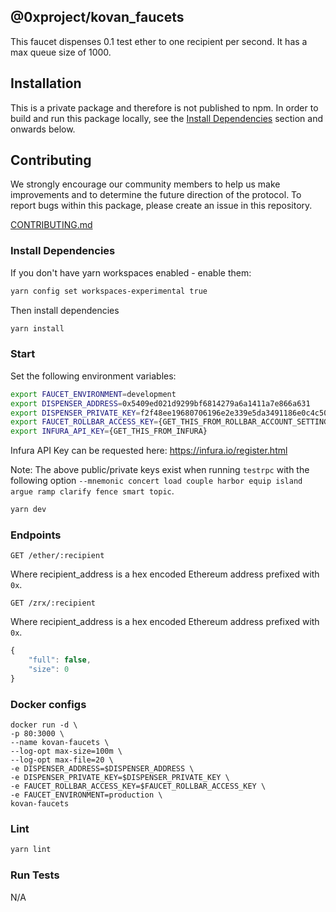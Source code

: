 @0xproject/kovan_faucets
------

This faucet dispenses 0.1 test ether to one recipient per second. It has a max queue size of 1000.

## Installation

This is a private package and therefore is not published to npm. In order to build and run this package locally, see the [Install Dependencies](#Install-Dependencies) section and onwards below.

## Contributing

We strongly encourage our community members to help us make improvements and to determine the future direction of the protocol. To report bugs within this package, please create an issue in this repository. 

[CONTRIBUTING.md](../../CONTRIBUTING.md)

### Install Dependencies

If you don't have yarn workspaces enabled - enable them:
```bash
yarn config set workspaces-experimental true
```

Then install dependencies
```bash
yarn install
```

### Start

Set the following environment variables:

```bash
export FAUCET_ENVIRONMENT=development
export DISPENSER_ADDRESS=0x5409ed021d9299bf6814279a6a1411a7e866a631
export DISPENSER_PRIVATE_KEY=f2f48ee19680706196e2e339e5da3491186e0c4c5030670656b0e0164837257d
export FAUCET_ROLLBAR_ACCESS_KEY={GET_THIS_FROM_ROLLBAR_ACCOUNT_SETTINGS}
export INFURA_API_KEY={GET_THIS_FROM_INFURA}
```

Infura API Key can be requested here: https://infura.io/register.html

Note: The above public/private keys exist when running `testrpc` with the following option `--mnemonic concert load couple harbor equip island argue ramp clarify fence smart topic`.

```bash
yarn dev
```

### Endpoints

```GET /ether/:recipient```

Where recipient_address is a hex encoded Ethereum address prefixed with `0x`.

```GET /zrx/:recipient```

Where recipient_address is a hex encoded Ethereum address prefixed with `0x`.

```javascript
{
    "full": false,
    "size": 0
}
```

### Docker configs

```
docker run -d \
-p 80:3000 \
--name kovan-faucets \
--log-opt max-size=100m \
--log-opt max-file=20 \
-e DISPENSER_ADDRESS=$DISPENSER_ADDRESS \
-e DISPENSER_PRIVATE_KEY=$DISPENSER_PRIVATE_KEY \
-e FAUCET_ROLLBAR_ACCESS_KEY=$FAUCET_ROLLBAR_ACCESS_KEY \
-e FAUCET_ENVIRONMENT=production \
kovan-faucets
```

### Lint

```bash
yarn lint
```

### Run Tests

N/A
